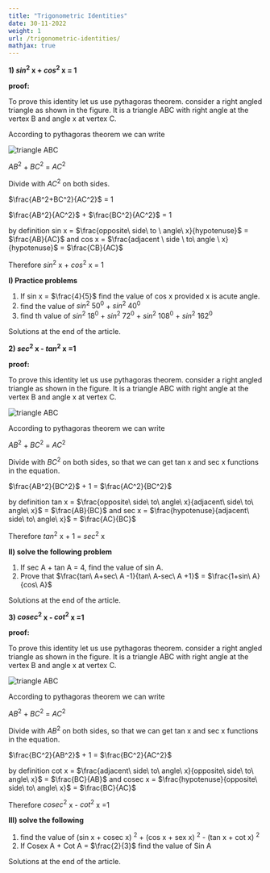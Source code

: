 ```yaml
---
title: "Trigonometric Identities"
date: 30-11-2022
weight: 1
url: /trigonometric-identities/
mathjax: true
---
```


**1) $sin^2$ x + $cos^2$ x = 1**

**proof:**

To prove this identity let us use pythagoras theorem. consider a right angled triangle as shown in the figure. It is a triangle ABC with right angle at the vertex B and angle x at vertex C.

According to pythagoras theorem we can write

![triangle ABC](https://cdn.pixabay.com/photo/2022/11/30/15/38/triangle-7627070_960_720.jpg)

$AB^2$ + $BC^2$ = $AC^2$

Divide with $AC^2$ on both sides.

$\frac{AB^2+BC^2}{AC^2}$ = 1

$\frac{AB^2}{AC^2}$ + $\frac{BC^2}{AC^2}$ = 1

by definition sin x = $\frac{opposite\ side\ to \ angle\ x}{hypotenuse}$ = $\frac{AB}{AC}$ and cos x = $\frac{adjacent \ side \ to\ angle \ x}{hypotenuse}$ = $\frac{CB}{AC}$

Therefore $sin^2$ x + $cos^2$ x = 1


**I) Practice problems**

1) If sin x = $\frac{4}{5}$ find the value of cos x provided x is acute angle.
2) find the value of $sin^2$ $50^0$ + $sin^2$ $40^0$
3) find th value of $sin^2$ $18^0$ + $sin^2$ $72^0$ + $sin^2$ $108^0$ + $sin^2$ $162^0$

Solutions at the end of the article.

**2) $sec^2$ x - $tan^2$ x =1**

**proof:**

To prove this identity let us use pythagoras theorem. consider a right angled triangle as shown in the figure. It is a triangle ABC with right angle at the vertex B and angle x at vertex C.

![triangle ABC](https://cdn.pixabay.com/photo/2022/11/30/15/38/triangle-7627070_960_720.jpg)

According to pythagoras theorem we can write

$AB^2$ + $BC^2$ = $AC^2$

Divide with $BC^2$ on both sides, so that we can get tan x and sec x functions in the equation.

$\frac{AB^2}{BC^2}$ + 1 = $\frac{AC^2}{BC^2}$

by definition tan x = $\frac{opposite\ side\ to\ angle\ x}{adjacent\ side\ to\ angle\ x}$ = $\frac{AB}{BC}$ and sec x = $\frac{hypotenuse}{adjacent\ side\ to\ angle\ x}$ = $\frac{AC}{BC}$

Therefore $tan^2$ x + 1 = $sec^2$ x 

**II) solve the following problem**

1) If sec A + tan A = 4, find the value of sin A.
2) Prove that $\frac{tan\ A+sec\ A -1}{tan\ A-sec\ A +1}$ = $\frac{1+sin\ A}{cos\ A}$

Solutions at the end of the article.

**3) $cosec^2$ x - $cot^2$ x =1**

**proof:**

To prove this identity let us use pythagoras theorem. consider a right angled triangle as shown in the figure. It is a triangle ABC with right angle at the vertex B and angle x at vertex C.

![triangle ABC](https://cdn.pixabay.com/photo/2022/11/30/15/38/triangle-7627070_960_720.jpg)

According to pythagoras theorem we can write

$AB^2$ + $BC^2$ = $AC^2$

Divide with $AB^2$ on both sides, so that we can get tan x and sec x functions in the equation.

$\frac{BC^2}{AB^2}$ + 1 = $\frac{BC^2}{AC^2}$

by definition cot x = $\frac{adjacent\ side\ to\ angle\ x}{opposite\ side\ to\ angle\ x}$ = $\frac{BC}{AB}$ and cosec x = $\frac{hypotenuse}{opposite\ side\ to\ angle\ x}$ = $\frac{BC}{AC}$

Therefore  $cosec^2$ x - $cot^2$ x =1

**III) solve the following**

1) find the value of (sin x + cosec x) $^2$ + (cos x + sex x) $^2$ - (tan x + cot x) $^2$
2) If Cosex A + Cot A = $\frac{2}{3}$ find the value of Sin A

Solutions at the end of the article.

